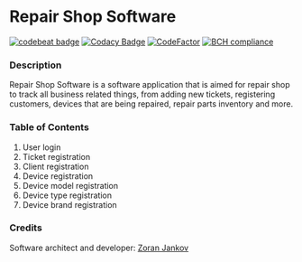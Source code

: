 # Repair Shop Software

[![codebeat badge](https://codebeat.co/badges/6b5eaa9c-c938-443d-8cf0-85e36b0b54c8)](https://codebeat.co/projects/github-com-emperorzoran-repair-shop-software-master)
[![Codacy Badge](https://api.codacy.com/project/badge/Grade/465f86a099924d34b328f5a67aa23402)](https://www.codacy.com/manual/zoran.jankov.87/Repair-Shop-Software?utm_source=github.com&amp;utm_medium=referral&amp;utm_content=EmperorZoran/Repair-Shop-Software&amp;utm_campaign=Badge_Grade)
[![CodeFactor](https://www.codefactor.io/repository/github/emperorzoran/repair-shop-software/badge)](https://www.codefactor.io/repository/github/emperorzoran/repair-shop-software)
[![BCH compliance](https://bettercodehub.com/edge/badge/EmperorZoran/Repair-Shop-Software?branch=master)](https://bettercodehub.com/)

### Description

Repair Shop Software is a software application that is aimed for repair shop to track all business related things, from adding new tickets, registering customers, devices that are being repaired, repair parts inventory and more.

### Table of Contents

1. User login
2. Ticket registration
3. Client registration
4. Device registration
5. Device model registration
6. Device type registration
7. Device brand registration

### Credits
Software architect and developer:  [Zoran Jankov](https://www.linkedin.com/in/zoran-jankov-b1054b196/)
